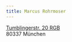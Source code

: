 ```yaml
--- 
title: Marcus Rohrmoser
---
```


[Tumblingerstr. 20 RGB](http://www.openstreetmap.org/?mlat=48.12698&mlon=11.55894#map=18/48.12698/11.55894&layers=C)  
80337 München